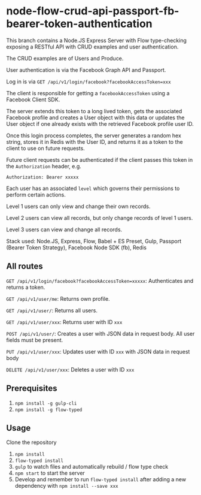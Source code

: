 # node-flow-crud-api-passport-fb-bearer-token-authentication

This branch contains a Node.JS Express Server with Flow type-checking
exposing a RESTful API with CRUD examples and user authentication.

The CRUD examples are of Users and Produce.

User authentication is via the Facebook Graph API and Passport.

Log in is via `GET /api/v1/login/facebook?facebookAccessToken=xxx`

The client is responsible for getting a `facebookAccessToken` using a Facebook
Client SDK.

The server extends this token to a long lived token, gets the associated Facebook
profile and creates a User object with this data or updates the User object if
one already exists with the retrieved Facebook profile user ID.

Once this login process completes, the server generates a random hex string,
stores it in Redis with the User ID, and returns it as a token to the client to
use on future requests.

Future client requests can be authenticated if the client passes this token in the
`Authorization` header, e.g.

`Authorization: Bearer xxxxx`

Each user has an associated `level` which governs their permissions to perform
certain actions.

Level 1 users can only view and change their own records.

Level 2 users can view all records, but only change records of level 1 users.

Level 3 users can view and change all records.

Stack used: Node.JS, Express, Flow, Babel + ES Preset, Gulp,
Passport (Bearer Token Strategy), Facebook Node SDK (fb), Redis

## All routes

`GET /api/v1/login/facebook?facebookAccessToken=xxxxx`: Authenticates and returns a token.

`GET /api/v1/user/me`: Returns own profile.

`GET /api/v1/user/`: Returns all users.

`GET /api/v1/user/xxx`: Returns user with ID `xxx`

`POST /api/v1/user/`: Creates a user with JSON data in request body. All user fields
must be present.

`PUT /api/v1/user/xxx`: Updates user with ID `xxx` with JSON data in request body

`DELETE /api/v1/user/xxx`: Deletes a user with ID `xxx`

## Prerequisites

1. `npm install -g gulp-cli`
2. `npm install -g flow-typed`

## Usage

Clone the repository

1. `npm install`
2. `flow-typed install`
3. `gulp` to watch files and automatically rebuild / flow type check
4. `npm start` to start the server
5. Develop and remember to run `flow-typed install` after adding a new
dependency with `npm install --save xxx`

